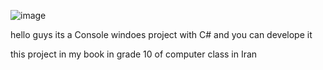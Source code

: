 ![image](https://github.com/user-attachments/assets/0c63054f-adfc-460e-a8a7-6c884a5b51e0)



hello guys its a Console windoes project with C# and you can develope it




this project in my book in grade 10 of computer class in Iran
